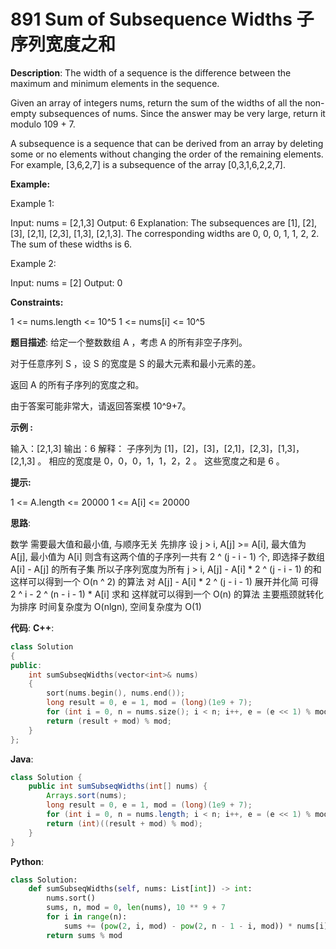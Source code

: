 # 891 Sum of Subsequence Widths 子序列宽度之和

__Description__:
The width of a sequence is the difference between the maximum and minimum elements in the sequence.

Given an array of integers nums, return the sum of the widths of all the non-empty subsequences of nums. Since the answer may be very large, return it modulo 109 + 7.

A subsequence is a sequence that can be derived from an array by deleting some or no elements without changing the order of the remaining elements. For example, [3,6,2,7] is a subsequence of the array [0,3,1,6,2,2,7].

__Example:__

Example 1:

Input: nums = [2,1,3]
Output: 6
Explanation: The subsequences are [1], [2], [3], [2,1], [2,3], [1,3], [2,1,3].
The corresponding widths are 0, 0, 0, 1, 1, 2, 2.
The sum of these widths is 6.

Example 2:

Input: nums = [2]
Output: 0

__Constraints:__

1 <= nums.length <= 10^5
1 <= nums[i] <= 10^5

__题目描述__:
给定一个整数数组 A ，考虑 A 的所有非空子序列。

对于任意序列 S ，设 S 的宽度是 S 的最大元素和最小元素的差。

返回 A 的所有子序列的宽度之和。

由于答案可能非常大，请返回答案模 10^9+7。

__示例 :__

输入：[2,1,3]
输出：6
解释：
子序列为 [1]，[2]，[3]，[2,1]，[2,3]，[1,3]，[2,1,3] 。
相应的宽度是 0，0，0，1，1，2，2 。
这些宽度之和是 6 。

__提示:__

1 <= A.length <= 20000
1 <= A[i] <= 20000

__思路__:

数学
需要最大值和最小值, 与顺序无关
先排序
设 j > i, A[j] >= A[i], 最大值为 A[j], 最小值为 A[i]
则含有这两个值的子序列一共有 2 ^ (j - i - 1) 个, 即选择子数组 A[i] - A[j] 的所有子集
所以子序列宽度为所有 j > i, A[j] - A[i] \* 2 ^ (j - i - 1) 的和
这样可以得到一个 O(n ^ 2) 的算法
对 A[j] - A[i] \* 2 ^ (j - i - 1) 展开并化简
可得 2 ^ i - 2 ^ (n - i - 1) \* A[i] 求和
这样就可以得到一个 O(n) 的算法
主要瓶颈就转化为排序
时间复杂度为 O(nlgn), 空间复杂度为 O(1)

__代码__:
__C++__:

```C++
class Solution 
{
public:
    int sumSubseqWidths(vector<int>& nums) 
    {
        sort(nums.begin(), nums.end());
        long result = 0, e = 1, mod = (long)(1e9 + 7);
        for (int i = 0, n = nums.size(); i < n; i++, e = (e << 1) % mod) result =  (result + (nums[i] - nums[n - i - 1]) * e) % mod;
        return (result + mod) % mod;
    }
};
```

__Java__:

```Java
class Solution {
    public int sumSubseqWidths(int[] nums) {
        Arrays.sort(nums);
        long result = 0, e = 1, mod = (long)(1e9 + 7);
        for (int i = 0, n = nums.length; i < n; i++, e = (e << 1) % mod) result =  (result + (nums[i] - nums[n - i - 1]) * e) % mod;
        return (int)((result + mod) % mod);
    }
}
```

__Python__:

```Python
class Solution:
    def sumSubseqWidths(self, nums: List[int]) -> int:
        nums.sort()
        sums, n, mod = 0, len(nums), 10 ** 9 + 7
        for i in range(n):
            sums += (pow(2, i, mod) - pow(2, n - 1 - i, mod)) * nums[i]
        return sums % mod
```
